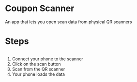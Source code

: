 # Coupon Scanner
An app that lets you open scan data from physical QR scanners

# Steps  
![]()

1. Connect your phone to the scanner  
2. Click on the scan button  
3. Scan from the QR scanner  
4. Your phone loads the data
